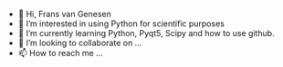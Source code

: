 - 👋 Hi, Frans van Genesen
- 👀 I’m interested in using Python for scientific purposes
- 🌱 I’m currently learning Python, Pyqt5, Scipy and how to use github. 
- 💞️ I’m looking to collaborate on ...
- 📫 How to reach me ...

<!---
Suske1956/Suske1956 is a ✨ special ✨ repository because its `README.md` (this file) appears on your GitHub profile.
You can click the Preview link to take a look at your changes.
--->
